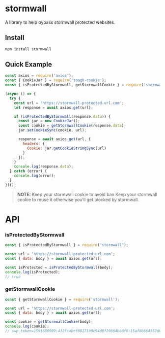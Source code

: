 # stormwall

A library to help bypass stormwall protected websites.

## Install

```bash
npm install stormwall
```

## Quick Example

```js
const axios = require('axios');
const { CookieJar } = require('tough-cookie');
const { isProtectedByStormwall, getStormwallCookie } = require('stormwall');

(async () => {
  try {
    const url = 'https://stormwall-protected-url.com';
    let response = await axios.get(url);

    if (isProtectedByStormwall(response.data)) {
      const jar = new CookieJar();
      const cookie = getStormwallCookie(response.data);
      jar.setCookieSync(cookie, url);

      response = await axios.get(url, {
        headers: {
          Cookie: jar.getCookieStringSync(url)
        }
      });
    }
    console.log(response.data);
  } catch (error) {
    console.log(error);
  }
})();
```

> **NOTE:** Keep your stormwall cookie to avoid ban
> Keep your stormwall cookie to reuse it otherwise you'll get blocked by stormwall.

# API

### isProtectedByStormwall

```js
const { isProtectedByStormwall } = require('stormwall');

const url = 'https://stormwall-protected-url.com';
const { data: body } = await axios.get(url);

const isProtected = isProtectedByStormwall(body);
console.log(isProtected);
// true
```

### getStormwallCookie

```js
const { getStormwallCookie } = require('stormwall');

const url = 'https://stormwall-protected-url.com';
const { data: body } = await axios.get(url);

const cookie = getStormwallCookie(body);
console.log(cookie);
// swp_token=1591688909:432fcabef0817198c94d8f20864bb8f6:15af8b664352d0407f587b2c3e7b5432;path=/;max-age=1800
````
